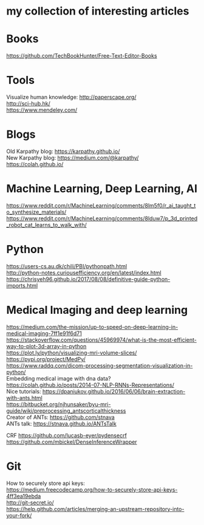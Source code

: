 # my collection of interesting articles

# Books

https://github.com/TechBookHunter/Free-Text-Editor-Books <br>

# Tools

Visualize human knowledge: http://paperscape.org/ <br>
http://sci-hub.hk/ <br>
https://www.mendeley.com/ <br>

# Blogs

Old Karpathy blog: https://karpathy.github.io/ <br>
New Karpathy blog: https://medium.com/@karpathy/ <br>
https://colah.github.io/ <br>

# Machine Learning, Deep Learning, AI

https://www.reddit.com/r/MachineLearning/comments/8lm5f0/r_ai_taught_to_synthesize_materials/ <br>
https://www.reddit.com/r/MachineLearning/comments/8lduw7/p_3d_printed_robot_cat_learns_to_walk_with/ <br>

# Python

https://users-cs.au.dk/chili/PBI/pythonpath.html <br>
http://python-notes.curiousefficiency.org/en/latest/index.html <br>
https://chrisyeh96.github.io/2017/08/08/definitive-guide-python-imports.html <br>

# Medical Imaging and deep learning

https://medium.com/the-mission/up-to-speed-on-deep-learning-in-medical-imaging-7ff1e91f6d71 <br>
https://stackoverflow.com/questions/45969974/what-is-the-most-efficient-way-to-plot-3d-array-in-python <br> 
https://plot.ly/python/visualizing-mri-volume-slices/ <br>
https://pypi.org/project/MedPy/ <br>
https://www.raddq.com/dicom-processing-segmentation-visualization-in-python/ <br>
Embedding medical image with dna data? https://colah.github.io/posts/2014-07-NLP-RNNs-Representations/ <br>
Nice tutorials: https://dpaniukov.github.io/2016/06/06/brain-extraction-with-ants.html <br>
https://bitbucket.org/njhunsaker/byu-mri-guide/wiki/preprocessing_antscorticalthickness <br>
Creator of ANTs: https://github.com/stnava <br>
ANTs talk: https://stnava.github.io/ANTsTalk <br>

CRF
https://github.com/lucasb-eyer/pydensecrf <br>
https://github.com/mbickel/DenseInferenceWrapper <br>

# Git

How to securely store api keys: <br>
https://medium.freecodecamp.org/how-to-securely-store-api-keys-4ff3ea19ebda <br>
http://git-secret.io/<br>
https://help.github.com/articles/merging-an-upstream-repository-into-your-fork/ <br>
